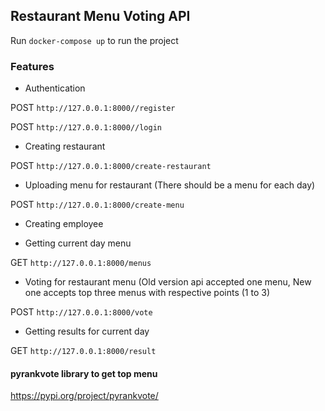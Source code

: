 ## Restaurant Menu Voting API

Run `docker-compose up` to run the project

### Features
- Authentication

POST `http://127.0.0.1:8000//register`

POST `http://127.0.0.1:8000//login`

- Creating restaurant

POST `http://127.0.0.1:8000/create-restaurant`
- Uploading menu for restaurant (There should be a menu for each day)

POST `http://127.0.0.1:8000/create-menu`

- Creating employee

- Getting current day menu

GET `http://127.0.0.1:8000/menus`

- Voting for restaurant menu (Old version api accepted one menu, New one accepts top three menus with respective points (1 to 3)

POST `http://127.0.0.1:8000/vote`
- Getting results for current day

GET `http://127.0.0.1:8000/result`

#### pyrankvote library to get top menu
https://pypi.org/project/pyrankvote/
